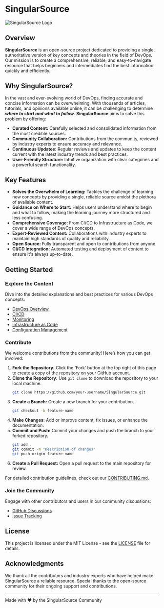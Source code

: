 # SingularSource

![SingularSource Logo](path-to-logo-image)

## Overview

**SingularSource** is an open-source project dedicated to providing a single, authoritative version of key concepts and theories in the field of DevOps. Our mission is to create a comprehensive, reliable, and easy-to-navigate resource that helps beginners and intermediates find the best information quickly and efficiently.

## Why SingularSource?

In the vast and ever-evolving world of DevOps, finding accurate and concise information can be overwhelming. With thousands of articles, tutorials, and opinions available online, it can be challenging to determine **_where to start and what to follow_**. **SingularSource** aims to solve this problem by offering:

- **Curated Content:** Carefully selected and consolidated information from the most credible sources.
- **Community Collaboration:** Contributions from the community, reviewed by industry experts to ensure accuracy and relevance.
- **Continuous Updates:** Regular reviews and updates to keep the content current with the latest industry trends and best practices.
- **User-Friendly Structure:** Intuitive organization with clear categories and a powerful search functionality.

## Key Features

- **Solves the Overwhelm of Learning:** Tackles the challenge of learning new concepts by providing a single, reliable source amidst the plethora of available content.
- **Guidance on Where to Start:** Helps users understand where to begin and what to follow, making the learning journey more structured and less confusing.
- **Comprehensive Coverage:** From CI/CD to Infrastructure as Code, we cover a wide range of DevOps concepts.
- **Expert-Reviewed Content:** Collaborations with industry experts to maintain high standards of quality and reliability.
- **Open Source:** Fully transparent and open to contributions from anyone.
- **CI/CD Integration:** Automated testing and deployment of content to ensure it's always up-to-date.

## Getting Started

### Explore the Content

Dive into the detailed explanations and best practices for various DevOps concepts:

- [DevOps Overview](concepts/DevOps/Overview.md)
- [CI/CD](concepts/DevOps/CI_CD/Introduction.md)
- [Monitoring](concepts/DevOps/Monitoring/Introduction.md)
- [Infrastructure as Code](concepts/DevOps/Infrastructure_as_Code/Introduction.md)
- [Configuration Management](concepts/DevOps/Configuration_Management/Introduction.md)

### Contribute

We welcome contributions from the community! Here’s how you can get involved:

1. **Fork the Repository:** Click the 'Fork' button at the top right of this page to create a copy of the repository on your GitHub account.
2. **Clone the Repository:** Use `git clone` to download the repository to your local machine.
    ```sh
    git clone https://github.com/your-username/SingularSource.git
    ```
3. **Create a Branch:** Create a new branch for your contribution.
    ```sh
    git checkout -b feature-name
    ```
4. **Make Changes:** Add or improve content, fix issues, or enhance the documentation.
5. **Commit and Push:** Commit your changes and push the branch to your forked repository.
    ```sh
    git add .
    git commit -m "Description of changes"
    git push origin feature-name
    ```
6. **Create a Pull Request:** Open a pull request to the main repository for review.

For detailed contribution guidelines, check out our [CONTRIBUTING.md](CONTRIBUTING.md).

### Join the Community

Engage with other contributors and users in our community discussions:

- [GitHub Discussions](https://github.com/SingularSource/Discussions)
- [Issue Tracking](https://github.com/SingularSource/Issues)

## License

This project is licensed under the MIT License - see the [LICENSE](LICENSE) file for details.

## Acknowledgments

We thank all the contributors and industry experts who have helped make SingularSource a reliable resource. Special thanks to the open-source community for their ongoing support and contributions.

---

Made with ❤️ by the SingularSource Community
